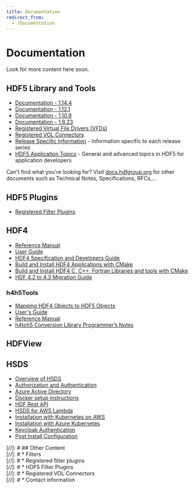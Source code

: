 ```yaml
---
title: Documentation
redirect_from: 
  - /Documentation
---
```


# Documentation

Look for more content here soon.

## HDF5 Library and Tools 
* [Documentation - 1.14.4](https://docs.hdfgroup.org/hdf5/v1_14/index.html)
* [Documentation - 1.12.1](https://docs.hdfgroup.org/hdf5/v1_12/index.html)
* [Documentation - 1.10.9](https://docs.hdfgroup.org/hdf5/v1_10/index.html)
* [Documentation - 1.8.23](https://docs.hdfgroup.org/hdf5/v1_8/index.html)
* [Registered Virtual File Drivers (VFDs)](/documentation/hdf5-docs/registered_virtual_file_drivers_vfds.html)
* [Registered VOL Connectors](/documentation/hdf5-docs/registered_vol_connectors.html)
* [Release Specific Information](hdf5-docs/release_specific_info.md) - Information specific to each release series
* [HDF5 Application Topics](hdf5-docs/hdf5_topics_list.md) - General and advanced topics in HDF5 for application developers

Can't find what you're looking for? Visit [docs.hdfgroup.org](https://docs.hdfgroup.org/hdf5/develop/index.html) for other documents such as Technical Notes, Specifications, RFCs,...

## HDF5 Plugins
* [Registered Filter Plugins](https://github.com/HDFGroup/hdf5_plugins/blob/master/docs/RegisteredFilterPlugins.md)

## HDF4 
* [Reference Manual](/documentation/hdf4-docs/HDF4_Reference_Manual.pdf)
* [User Guide](/documentation/hdf4-docs/HDF4_Users_Guide.pdf)
* [HDF4 Specification and Developers Guide](https://github.com/HDFGroup/hdf4doc/blob/master/DSpec/html_FM/DS.pdf) 
* [Build and Install HDF4 Applications with CMake](https://raw.githubusercontent.com/HDFGroup/hdf4/master/release_notes/USING_HDF4_CMake.txt)
* [Build and Install HDF4 C, C++, Fortran Libraries and tools with CMake](https://raw.githubusercontent.com/HDFGroup/hdf4/master/release_notes/INSTALL_CMake.txt)
* [HDF 4.2 to 4.3 Migration Guide](https://raw.githubusercontent.com/HDFGroup/hdf4/master/doc/HDF-4.2-to-4.3-migration.md) 

### h4h5Tools
* [Mapping HDF4 Objects to HDF5 Objects](https://docs.hdfgroup.org/archive/support/HDF5/doc/ADGuide/H4toH5Mapping.pdf) 
* [User's Guide](/documentation/h4h5tools-docs/h4toh5lib_UG.pdf)
* [Reference Manual](/documentation/h4h5tools-docs/h4toh5_Conversion_Library_API_Reference_Manual.pdf)
* [h4toh5 Conversion Library Programmer’s Notes](https://docs.hdfgroup.org/archive/support/ftp/HDF5/tools/h4toh5/src/unpacked/doc/H4H5ProgrammersNotes.pdf)
  
## HDFView 

## HSDS 
* [Overview of HSDS](https://www.hdfgroup.org/solutions/highly-scalable-data-service-hsds/) 
* [Authorization and Authentication](https://raw.githubusercontent.com/HDFGroup/hsds/master/docs/authorization.md)
* [Azure Active Directory](https://raw.githubusercontent.com/HDFGroup/hsds/master/docs/azure_ad_setup.md)
* [Docker setup instructions](https://raw.githubusercontent.com/HDFGroup/hsds/master/docs/setup_docker.md)
* [HDF Rest API](https://github.com/HDFGroup/hdf-rest-api/blob/master/README.md) 
* [HSDS for AWS Lambda](https://raw.githubusercontent.com/HDFGroup/hsds/master/docs/aws_lambda_setup.md)
* [Installation with Kubernetes on AWS](https://raw.githubusercontent.com/HDFGroup/hsds/master/docs/kubernetes_install_azure.md)
* [Installation with Azure Kubernetes](https://raw.githubusercontent.com/HDFGroup/hsds/master/docs/kubernetes_install_azure.md)
* [Keycloak Authentication](https://raw.githubusercontent.com/HDFGroup/hsds/master/docs/keycloak_setup.md)
* [Post Install Configuration](https://raw.githubusercontent.com/HDFGroup/hsds/master/docs/post_install.md)

[//]: # ## Other Content  
[//]: # * Filters  
[//]: # * Registered filter plugins  
[//]: # * HDF5 Filter Plugins  
[//]: # * Registered VOL Connectors   
[//]: # * Contact information   
